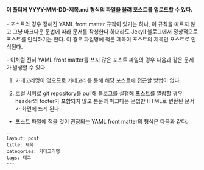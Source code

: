 <Br><Br><Br><Br>

#### 이 폴더에 YYYY-MM-DD-제목.md 형식의 파일을 올려 포스트를 업로드할 수 있다.
  
\- 포스트의 경우 정해진 YAML front matter 규칙이 있기는 하나, 이 규칙을 따르지 않고 그냥 마크다운 문법에 따라 문서를 작성한다 하더라도 Jekyll 블로그에서 정상적으로 포스트를 인식하기는 한다. 이 경우 파일명에 적은 제목이 포스트의 제목인 포스트로 인식된다. 

\- 이처럼 전혀 YAML front matter를 쓰지 않은 포스트 파일의 경우 다음과 같은 문제가 발생할 수 있다.

1) 카테고리명이 없으므로 카테고리를 통해 해당 포스트에 접근할 방법이 없다.

2) 로컬 서버로 git repository를 pull해 블로그를 실행해 포스트를 열람할 경우 header와 footer가 포함되지 않고 본문의 마크다운 문법만 HTML로 변환된 문서가 화면에 뜨게 된다.

- 포스트 파일에 적을 것이 권장되는 YAML front matter의 형식은 다음과 같다.

```
---
layout: post
title: 제목
categories: 카테고리명
tags: 태그
---
```
